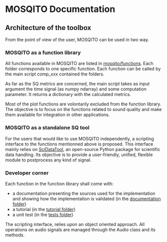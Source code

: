 # MOSQITO Documentation
## Architecture of the toolbox

From the point of view of the user, MOSQITO can be used in two way. 

### MOSQITO as a function library 
All functions available in MOSQITO are listed in [mosqito/functions](../mosqito/functions). Each folder corresponds to one specific function. Each function can be called by the main script comp_xxx contained the folders. 

As far as the SQ metrics are concerned, the main script takes as input argument the time signal (as numpy ndarray) and some computation parameter. It returns a dictionary with the calculated metrics.

Most of the plot functions are volontarily excluded from the function library. The objective is to focus on the functions related to sound quality and make them available for integration in other applications. 

### MOSQITO as a standalone SQ tool
For the users that would like to use MOSQITO independently, a scripting interface to the functions mentionned above is proposed. This interface mainly relies on [SciDataTool](https://github.com/Eomys/SciDataTool), an open-source Python package for scientific data handling. Its objective is to provide a user-friendly, unified, flexible module to postprocess any kind of signal.

### Developer corner
Each function in the function library shall come with:
- a documentation presenting the sources used for the implementation and showing how the implementation is validated (in the [documentation folder](.)) 
- a tutorial (in the [tutorial folder](../tutorials))
- a unit test (in the [tests folder](../tests)) 

The scripting interface, relies upon an object oriented approach. All operations on audio signals are managed through the Audio class and its methods.
